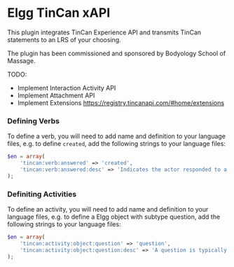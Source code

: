 Elgg TinCan xAPI
================

This plugin integrates TinCan Experience API and transmits TinCan statements to
an LRS of your choosing.

The plugin has been commissioned and sponsored by Bodyology School of Massage.

TODO:

- Implement Interaction Activity API
- Implement Attachment API
- Implement Extensions https://registry.tincanapi.com/#home/extensions


### Defining Verbs

To define a verb, you will need to add name and definition to your language files,
e.g. to define ```created```, add the following strings to your language files:

```php
$en = array(
	'tincan:verb:answered' => 'created',
	'tincan:verb:answered:desc' => 'Indicates the actor responded to a Question.',
);
```

### Definiting Activities

To define an activity, you will need to add name and definition to your language files,
e.g. to define a Elgg object with subtype question, add the following strings to your language files:

```php
$en = array(
	'tincan:activity:object:question' => 'question',
	'tincan:activity:object:question:desc' => 'A question is typically part of an assessment and requires a response from the learner, a response that is then evaluated for correctness.',
);
```
